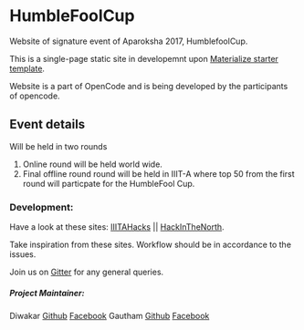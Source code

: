 # HumbleFoolCup

Website of signature event of Aparoksha 2017, HumblefoolCup. 

This is a single-page static site in developemnt upon [Materialize starter template](http://materializecss.com/).

Website is a part of OpenCode and is being developed by the participants of opencode.

## Event details

Will be held in two rounds

1. Online round will be held world wide.
2. Final offline round round will be held in IIIT-A where top 50 from the first round will particpate for the HumbleFool Cup.

### Development:

Have a look at these sites: [IIITAHacks](https://geekhaven.iiita.ac.in/iiitahacks/) || [HackInTheNorth](http://www.hackinthenorth.com/).

Take inspiration from these sites. Workflow should be in accordance to the issues.

Join us on [Gitter](https://gitter.im/opencode2017) for any general queries.

##### Project Maintainer:
Diwakar [Github](https://github.com/magician03) [Facebook](https://www.facebook.com/magician03)
Gautham [Github](https://github.com/gauthamzz) [Facebook](https://www.facebook.com/gauthamzz)
